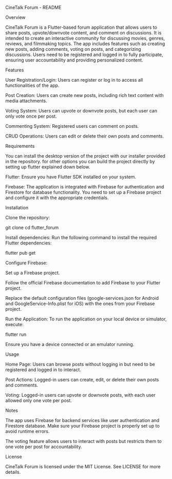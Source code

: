 CineTalk Forum - README

Overview

CineTalk Forum is a Flutter-based forum application that allows users to share posts, upvote/downvote content, and comment on discussions. It is intended to create an interactive community for discussing movies, genres, reviews, and filmmaking topics. The app includes features such as creating new posts, adding comments, voting on posts, and categorizing discussions. Users need to be registered and logged in to fully participate, ensuring user accountability and providing personalized content.

Features

User Registration/Login: Users can register or log in to access all functionalities of the app.

Post Creation: Users can create new posts, including rich text content with media attachments.

Voting System: Users can upvote or downvote posts, but each user can only vote once per post.

Commenting System: Registered users can comment on posts.

CRUD Operations: Users can edit or delete their own posts and comments.

Requirements

You can install the desktop version of the project with our installer provided in the repository. for other options you can build the project directly by setting up flutter explained down below.

Flutter: Ensure you have Flutter SDK installed on your system.

Firebase: The application is integrated with Firebase for authentication and Firestore for database functionality. You need to set up a Firebase project and configure it with the appropriate credentials.

Installation

Clone the repository:

git clone <repository-url>
cd flutter_forum

Install dependencies:
Run the following command to install the required Flutter dependencies:

flutter pub get

Configure Firebase:

Set up a Firebase project.

Follow the official Firebase documentation to add Firebase to your Flutter project.

Replace the default configuration files (google-services.json for Android and GoogleService-Info.plist for iOS) with the ones from your Firebase project.

Run the Application:
To run the application on your local device or simulator, execute:

flutter run

Ensure you have a device connected or an emulator running.

Usage

Home Page: Users can browse posts without logging in but need to be registered and logged in to interact.

Post Actions: Logged-in users can create, edit, or delete their own posts and comments.

Voting: Logged-in users can upvote or downvote posts, with each user allowed only one vote per post.

Notes

The app uses Firebase for backend services like user authentication and Firestore database. Make sure your Firebase project is properly set up to avoid runtime errors.

The voting feature allows users to interact with posts but restricts them to one vote per post for accountability.

License

CineTalk Forum is licensed under the MIT License. See LICENSE for more details.

